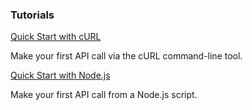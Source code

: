 <DiscoverBlock slots="heading, link, text"/>

### Tutorials

[Quick Start with cURL](/integrate/tutorials/quick-start-curl/)

Make your first API call via the cURL command-line tool.

<DiscoverBlock slots="link, text"/>

[Quick Start with Node.js](/integrate/tutorials/quick-start-nodejs/)

Make your first API call from a Node.js script.
